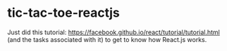 # tic-tac-toe-reactjs
Just did this tutorial: https://facebook.github.io/react/tutorial/tutorial.html (and the tasks associated with it) to get to know how React.js works. 
